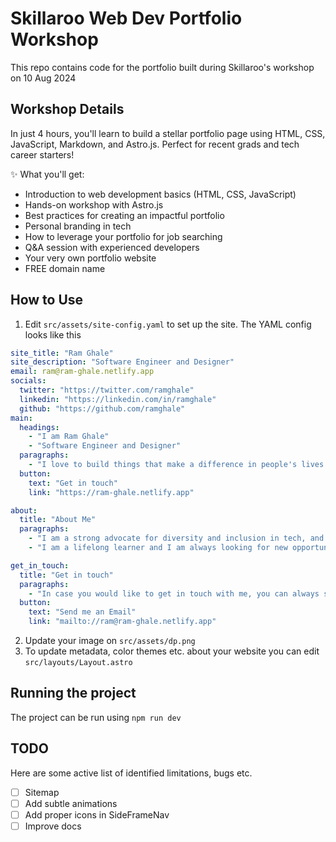 # Skillaroo Web Dev Portfolio Workshop

This repo contains code for the portfolio built during Skillaroo's workshop on 10 Aug 2024

## Workshop Details

In just 4 hours, you'll learn to build a stellar portfolio page using HTML, CSS, JavaScript, Markdown, and Astro.js. Perfect for recent grads and tech career starters!

✨ What you'll get:

- Introduction to web development basics (HTML, CSS, JavaScript)
- Hands-on workshop with Astro.js
- Best practices for creating an impactful portfolio
- Personal branding in tech
- How to leverage your portfolio for job searching
- Q&A session with experienced developers
- Your very own portfolio website
- FREE domain name

## How to Use

1. Edit `src/assets/site-config.yaml` to set up the site. The YAML config looks like this

```yaml
site_title: "Ram Ghale"
site_description: "Software Engineer and Designer"
email: ram@ram-ghale.netlify.app
socials:
  twitter: "https://twitter.com/ramghale"
  linkedin: "https://linkedin.com/in/ramghale"
  github: "https://github.com/ramghale"
main:
  headings: 
    - "I am Ram Ghale"
    - "Software Engineer and Designer"
  paragraphs:
    - "I love to build things that make a difference in people's lives. I am passionate about technology, business, and storytelling. I am always looking for new opportunities to learn and grow."
  button:
    text: "Get in touch"
    link: "https://ram-ghale.netlify.app"

about:
  title: "About Me"
  paragraphs: 
    - "I am a strong advocate for diversity and inclusion in tech, and I am always looking for ways to give back to the community. I am a mentor, speaker, and writer. I am also a co-founder of a tech community in Nepal."
    - "I am a lifelong learner and I am always looking for new opportunities to learn and grow. I am currently learning about entrepreneurship, business, and storytelling. I am also working on a few side projects and businesses."

get_in_touch:
  title: "Get in touch"
  paragraphs:
    - "In case you would like to get in touch with me, you can always send me an email"
  button:
    text: "Send me an Email"
    link: "mailto://ram@ram-ghale.netlify.app"
```

2. Update your image on `src/assets/dp.png`
3. To update metadata, color themes etc. about your website you can edit `src/layouts/Layout.astro`

## Running the project

The project can be run using `npm run dev`

## TODO

Here are some active list of identified limitations, bugs etc.

- [ ] Sitemap
- [ ] Add subtle animations
- [ ] Add proper icons in SideFrameNav
- [ ] Improve docs